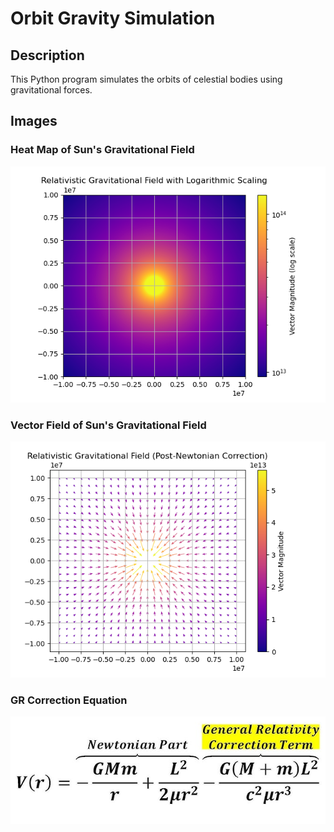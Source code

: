 # Orbit Gravity Simulation

## Description
This Python program simulates the orbits of celestial bodies using gravitational forces.

## Images

### Heat Map of Sun's Gravitational Field
![Heat Map of Sun's Gravitational Field](https://github.com/anthonyjarjar/Orbit-Gravity-Simulation/blob/main/Pictures/HeatMapOfSunsGField.png)

### Vector Field of Sun's Gravitational Field
![Vector Field of Sun's Gravitational Field](https://github.com/anthonyjarjar/Orbit-Gravity-Simulation/blob/main/Pictures/VectorMapOfSunsGField.png)

### GR Correction Equation
![GR Correction Equation](https://github.com/anthonyjarjar/Orbit-Gravity-Simulation/blob/main/Pictures/GRCorrectionEqn.png)